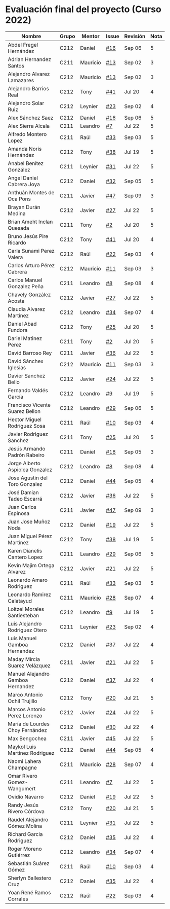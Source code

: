 # Evaluación final del proyecto (Curso 2022)

| Nombre                             | Grupo | Mentor    | Issue                                              | Revisión | Nota |
|------------------------------------|-------|-----------|----------------------------------------------------|----------|------|
| Abdel Fregel Hernández             | C212  | Daniel    | [#16](https://github.com/matcom/domino/issues/16)  | Sep 06   |  5   |
| Adrian Hernandez Santos            | C211  | Mauricio  | [#13](https://github.com/matcom/domino/issues/13)  | Sep 02   |  3   |
| Alejandro Alvarez Lamazares        | C212  | Mauricio  | [#13](https://github.com/matcom/domino/issues/13)  | Sep 02   |  3   |
| Alejandro Barrios Real             | C212  | Tony      | [#41](https://github.com/matcom/domino/issues/41)  | Jul 20   |  4   |
| Alejandro Solar Ruiz               | C212  | Leynier   | [#23](https://github.com/matcom/domino/issues/23)  | Sep 02   |  4   |
| Alex Sánchez Saez                  | C212  | Daniel    | [#16](https://github.com/matcom/domino/issues/16)  | Sep 06   |  5   |
| Alex Sierra Alcala                 | C211  | Leandro   | [#7](https://github.com/matcom/domino/issues/7)    | Jul 22   |  5   |
| Alfredo Montero Lopez              | C211  | Raúl      | [#33](https://github.com/matcom/domino/issues/33)  | Sep 03   |  5   |
| Amanda Noris Hernández             | C212  | Tony      | [#38](https://github.com/matcom/domino/issues/38)  | Jul 19   |  5   |
| Anabel Benítez González            | C211  | Leynier   | [#31](https://github.com/matcom/domino/issues/31)  | Jul 22   |  5   |
| Angel Daniel Cabrera Joya          | C212  | Daniel    | [#32](https://github.com/matcom/domino/issues/32)  | Sep 05   |  5   |
| Anthuán Montes de Oca Pons         | C211  | Javier    | [#47](https://github.com/matcom/domino/issues/47)  | Sep 09   |  3   |
| Brayan Durán Medina                | C212  | Javier    | [#27](https://github.com/matcom/domino/issues/27)  | Jul 22   |  5   |
| Brian Ameht Inclan Quesada         | C211  | Tony      | [#2](https://github.com/matcom/domino/issues/2)    | Jul 20   |  5   |
| Bruno Jesús Pire Ricardo           | C212  | Tony      | [#41](https://github.com/matcom/domino/issues/41)  | Jul 20   |  4   |
| Carla Sunami Perez Valera          | C212  | Raúl      | [#22](https://github.com/matcom/domino/issues/22)  | Sep 03   |  4   |
| Carlos Arturo Pérez Cabrera        | C212  | Mauricio  | [#11](https://github.com/matcom/domino/issues/11)  | Sep 03   |  3   |
| Carlos Manuel Gonzalez Peña        | C211  | Leandro   | [#8](https://github.com/matcom/domino/issues/8)    | Sep 08   |  4   |
| Chavely González Acosta            | C212  | Javier    | [#27](https://github.com/matcom/domino/issues/27)  | Jul 22   |  5   |
| Claudia Alvarez Martínez           | C212  | Leandro   | [#34](https://github.com/matcom/domino/issues/34)  | Sep 07   |  4   |
| Daniel Abad Fundora                | C212  | Tony      | [#25](https://github.com/matcom/domino/issues/25)  | Jul 20   |  5   |
| Dariel Matinez Perez               | C211  | Tony      | [#2](https://github.com/matcom/domino/issues/2)    | Jul 20   |  5   |
| David Barroso Rey                  | C211  | Javier    | [#36](https://github.com/matcom/domino/issues/36)  | Jul 22   |  5   |
| David Sánchex Iglesias             | C212  | Mauricio  | [#11](https://github.com/matcom/domino/issues/11)  | Sep 03   |  3   |
| Davier Sanchez Bello               | C212  | Javier    | [#24](https://github.com/matcom/domino/issues/24)  | Jul 22   |  5   |
| Fernando Valdés García             | C212  | Leandro   | [#9](https://github.com/matcom/domino/issues/9)    | Jul 19   |  5   |
| Francisco Vicente Suarez Bellon    | C212  | Leandro   | [#29](https://github.com/matcom/domino/issues/29)  | Sep 06   |  5   |
| Hector Miguel Rodríguez Sosa       | C211  | Raúl      | [#10](https://github.com/matcom/domino/issues/10)  | Sep 03   |  4   |
| Javier Rodriguez Sanchez           | C211  | Tony      | [#25](https://github.com/matcom/domino/issues/25)  | Jul 20   |  5   |
| Jesús Armando Padrón Rabeiro       | C211  | Daniel    | [#18](https://github.com/matcom/domino/issues/18)  | Sep 05   |  3   |
| Jorge Alberto Aspiolea Gonzalez    | C212  | Leandro   | [#8](https://github.com/matcom/domino/issues/8)    | Sep 08   |  4   |
| Jose Agustin del Toro Gonzalez     | C212  | Daniel    | [#44](https://github.com/matcom/domino/issues/44)  | Sep 05   |  4   |
| José Damian Tadeo Escarrá          | C212  | Javier    | [#36](https://github.com/matcom/domino/issues/36)  | Jul 22   |  5   |
| Juan Carlos Espinosa               | C211  | Javier    | [#47](https://github.com/matcom/domino/issues/47)  | Sep 09   |  3   |
| Juan Jose Muñoz Noda               | C212  | Daniel    | [#19](https://github.com/matcom/domino/issues/19)  | Jul 22   |  5   |
| Juan Miguel Pérez Martínez         | C212  | Tony      | [#38](https://github.com/matcom/domino/issues/38)  | Jul 19   |  5   |
| Karen Dianelis Cantero Lopez       | C211  | Leandro   | [#29](https://github.com/matcom/domino/issues/29)  | Sep 06   |  5   |
| Kevin Majim Ortega Alvarez         | C212  | Javier    | [#21](https://github.com/matcom/domino/issues/21)  | Jul 22   |  5   |
| Leonardo Amaro Rodriguez           | C211  | Raúl      | [#33](https://github.com/matcom/domino/issues/33)  | Sep 03   |  5   |
| Leonardo Ramirez Calatayud         | C211  | Mauricio  | [#28](https://github.com/matcom/domino/issues/28)  | Sep 07   |  4   |
| Loitzel Morales Santiesteban       | C212  | Leandro   | [#9](https://github.com/matcom/domino/issues/9)    | Jul 19   |  5   |
| Luis Alejandro Rodriguez Otero     | C211  | Leynier   | [#23](https://github.com/matcom/domino/issues/23)  | Sep 02   |  4   |
| Luis Manuel Gamboa Hernandez       | C212  | Daniel    | [#37](https://github.com/matcom/domino/issues/37)  | Jul 22   |  4   |
| Maday Mircia Suarez Velázquez      | C211  | Javier    | [#21](https://github.com/matcom/domino/issues/21)  | Jul 22   |  5   |
| Manuel Alejandro Gamboa Hernandez  | C212  | Daniel    | [#37](https://github.com/matcom/domino/issues/37)  | Jul 22   |  4   |
| Marco Antonio Ochil Trujillo       | C212  | Tony      | [#20](https://github.com/matcom/domino/issues/20)  | Jul 21   |  5   |
| Marcos Antonio Perez Lorenzo       | C212  | Javier    | [#24](https://github.com/matcom/domino/issues/24)  | Jul 22   |  5   |
| María de Lourdes Choy Fernández    | C212  | Daniel    | [#30](https://github.com/matcom/domino/issues/30)  | Jul 22   |  4   |
| Max Bengochea                      | C211  | Javier    | [#45](https://github.com/matcom/domino/issues/45)  | Jul 22   |  5   |
| Maykol Luis Martinez Rodriguez     | C212  | Daniel    | [#44](https://github.com/matcom/domino/issues/44)  | Sep 05   |  4   |
| Naomi Lahera Champagne             | C211  | Mauricio  | [#28](https://github.com/matcom/domino/issues/28)  | Sep 07   |  4   |
| Omar Rivero Gomez-Wangumert        | C211  | Leandro   | [#7](https://github.com/matcom/domino/issues/7)    | Jul 22   |  5   |
| Ovidio Navarro                     | C212  | Daniel    | [#19](https://github.com/matcom/domino/issues/19)  | Jul 22   |  5   |
| Randy Jesús Rivero Córdova         | C212  | Tony      | [#20](https://github.com/matcom/domino/issues/20)  | Jul 21   |  5   |
| Raudel Alejandro Gómez Molina      | C211  | Leynier   | [#31](https://github.com/matcom/domino/issues/31)  | Jul 22   |  5   |
| Richard Garcia Rodriguez           | C212  | Daniel    | [#35](https://github.com/matcom/domino/issues/35)  | Jul 22   |  4   |
| Roger Moreno Gutiérrez             | C212  | Leandro   | [#34](https://github.com/matcom/domino/issues/34)  | Sep 07   |  4   |
| Sebastián Suárez Gómez             | C211  | Raúl      | [#10](https://github.com/matcom/domino/issues/10)  | Sep 03   |  4   |
| Sherlyn Ballestero Cruz            | C212  | Daniel    | [#35](https://github.com/matcom/domino/issues/35)  | Jul 22   |  4   |
| Yoan René Ramos Corrales           | C212  | Raúl      | [#22](https://github.com/matcom/domino/issues/22)  | Sep 03   |  4   |
